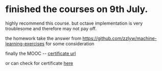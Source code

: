 # finished the courses on 9th July.
highly recommend this course. but octave implementation is very troublesome and therefore may not pay off.

the homework take the answer from https://github.com/zzlyw/machine-learning-exercises for some consideration

finally the MOOC -- [certificate url](https://www.coursera.org/account/accomplishments/verify/G8NCJPLBSRGX)

or can check for certificate [here](https://github.com/Emrys-Hong/programming_notes/blob/master/machine_learning/machine_learning_Ng/MOOC.pdf)
